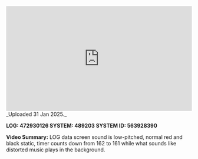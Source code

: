 
<iframe 
  src="https://drive.google.com/file/d/1Q-7LOAu_ZNI5CZ9A3RaWcbNffZG68x7H/preview" 
  style="width:100%; aspect-ratio:16/9; border:0;"
  allowfullscreen>
</iframe>
_Uploaded 31 Jan 2025._

**LOG: 472930126
SYSTEM: 489203
SYSTEM ID: 563928390**

**Video Summary:** LOG data screen sound is low-pitched, normal red and black static, timer counts down from 162 to 161 while what sounds like distorted music plays in the background.
